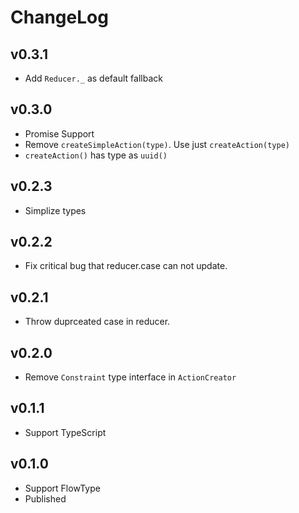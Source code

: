 # ChangeLog

## v0.3.1

* Add `Reducer._` as default fallback

## v0.3.0

* Promise Support
* Remove `createSimpleAction(type)`. Use just `createAction(type)`
* `createAction()` has type as `uuid()`

## v0.2.3

* Simplize types

## v0.2.2

* Fix critical bug that reducer.case can not update.

## v0.2.1

* Throw duprceated case in reducer.

## v0.2.0

* Remove `Constraint` type interface in `ActionCreator`

## v0.1.1

* Support TypeScript

## v0.1.0

* Support FlowType
* Published
